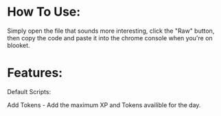 # How To Use:

Simply open the file that sounds more interesting, click the "Raw" button, then copy the code and paste it into the chrome console when you're on blooket.
# Features:

Default Scripts:

Add Tokens - Add the maximum XP and Tokens availible for the day.
